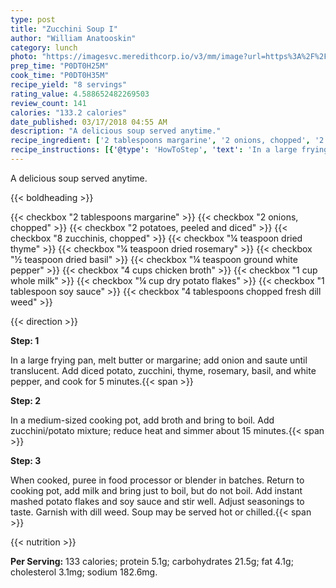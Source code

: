 ```yaml
---
type: post
title: "Zucchini Soup I"
author: "William Anatooskin"
category: lunch
photo: "https://imagesvc.meredithcorp.io/v3/mm/image?url=https%3A%2F%2Fimages.media-allrecipes.com%2Fuserphotos%2F391636.jpg"
prep_time: "P0DT0H25M"
cook_time: "P0DT0H35M"
recipe_yield: "8 servings"
rating_value: 4.588652482269503
review_count: 141
calories: "133.2 calories"
date_published: 03/17/2018 04:55 AM
description: "A delicious soup served anytime."
recipe_ingredient: ['2 tablespoons margarine', '2 onions, chopped', '2 potatoes, peeled and diced', '8 zucchinis, chopped', '¼ teaspoon dried thyme', '¼ teaspoon dried rosemary', '½ teaspoon dried basil', '¼ teaspoon ground white pepper', '4 cups chicken broth', '1 cup whole milk', '¼ cup dry potato flakes', '1 tablespoon soy sauce', '4 tablespoons chopped fresh dill weed']
recipe_instructions: [{'@type': 'HowToStep', 'text': 'In a large frying pan, melt butter or margarine; add onion and saute until translucent. Add diced potato, zucchini, thyme, rosemary, basil, and white pepper, and cook for 5 minutes.\n'}, {'@type': 'HowToStep', 'text': 'In a medium-sized cooking pot, add broth and bring to boil. Add zucchini/potato mixture; reduce heat and simmer about 15 minutes.\n'}, {'@type': 'HowToStep', 'text': 'When cooked, puree in food processor or blender in batches. Return to cooking pot, add milk and bring just to boil, but do not boil. Add instant mashed potato flakes and soy sauce and stir well. Adjust seasonings to taste. Garnish with dill weed. Soup may be served hot or chilled.\n'}]
---
```


A delicious soup served anytime. 

{{< boldheading >}}

{{< checkbox "2 tablespoons margarine" >}}
{{< checkbox "2  onions, chopped" >}}
{{< checkbox "2  potatoes, peeled and diced" >}}
{{< checkbox "8  zucchinis, chopped" >}}
{{< checkbox "¼ teaspoon dried thyme" >}}
{{< checkbox "¼ teaspoon dried rosemary" >}}
{{< checkbox "½ teaspoon dried basil" >}}
{{< checkbox "¼ teaspoon ground white pepper" >}}
{{< checkbox "4 cups chicken broth" >}}
{{< checkbox "1 cup whole milk" >}}
{{< checkbox "¼ cup dry potato flakes" >}}
{{< checkbox "1 tablespoon soy sauce" >}}
{{< checkbox "4 tablespoons chopped fresh dill weed" >}}


{{< direction >}}

**Step: 1**

In a large frying pan, melt butter or margarine; add onion and saute until translucent. Add diced potato, zucchini, thyme, rosemary, basil, and white pepper, and cook for 5 minutes.{{< span >}}

**Step: 2**

In a medium-sized cooking pot, add broth and bring to boil. Add zucchini/potato mixture; reduce heat and simmer about 15 minutes.{{< span >}}

**Step: 3**

When cooked, puree in food processor or blender in batches. Return to cooking pot, add milk and bring just to boil, but do not boil. Add instant mashed potato flakes and soy sauce and stir well. Adjust seasonings to taste. Garnish with dill weed. Soup may be served hot or chilled.{{< span >}}

{{< nutrition >}}

**Per Serving:** 133 calories; protein 5.1g; carbohydrates 21.5g; fat 4.1g; cholesterol 3.1mg; sodium 182.6mg.